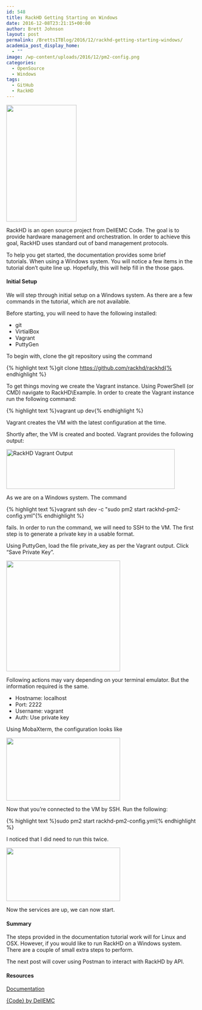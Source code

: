 ```yaml
---
id: 548
title: RackHD Getting Starting on Windows
date: 2016-12-08T23:21:15+00:00
author: Brett Johnson
layout: post
permalink: /BrettsITBlog/2016/12/rackhd-getting-starting-windows/
academia_post_display_home:
  - ""
image: /wp-content/uploads/2016/12/pm2-config.png
categories:
  - OpenSource
  - Windows
tags:
  - GitHub
  - RackHD
---
```

[<img class="" src="http://rackhd.readthedocs.io/en/latest/_images/logo.png" width="185" height="308" />](http://rackhd.readthedocs.io/en/latest/_images/logo.png)

RackHD is an open source project from DellEMC Code. The goal is to provide hardware management and orchestration. In order to achieve this goal, RackHD uses standard out of band management protocols.

To help you get started, the documentation provides some brief tutorials. When using a Windows system. You will notice a few items in the tutorial don&#8217;t quite line up. Hopefully, this will help fill in the those gaps.

#### Initial Setup

We will step through initial setup on a Windows system. As there are a few commands in the tutorial, which are not available.

Before starting, you will need to have the following installed:

  * git
  * VirtialBox
  * Vagrant
  * PuttyGen

To begin with, clone the git repository using the command

{% highlight text %}git clone https://github.com/rackhd/rackhd{% endhighlight %}

To get things moving we create the Vagrant instance. Using PowerShell (or CMD) navigate to RackHD\Example. In order to create the Vagrant instance run the following command:

{% highlight text %}vagrant up dev{% endhighlight %}

Vagrant creates the VM with the latest configuration at the time.

Shortly after, the VM is created and booted. Vagrant provides the following output:

[<img class="alignnone wp-image-549" title="RackHD Vagrant Output" src="https://sdbrett.com/assets/images/2016/12/UpDevOutput-300x71.png" width="444" height="105" srcset="https://sdbrett.com/assets/images2016/12/UpDevOutput-300x71.png 300w, https://sdbrett.com/assets/images2016/12/UpDevOutput-260x61.png 260w, https://sdbrett.com/assets/images2016/12/UpDevOutput.png 551w" sizes="(max-width: 444px) 100vw, 444px" />](https://sdbrett.com/assets/images/2016/12/UpDevOutput.png)

As we are on a Windows system. The command

{% highlight text %}vagrant ssh dev -c "sudo pm2 start rackhd-pm2-config.yml"{% endhighlight %}

fails. In order to run the command, we will need to SSH to the VM. The first step is to generate a private key in a usable format.

Using PuttyGen, load the file private_key as per the Vagrant output. Click &#8220;Save Private Key&#8221;.

[<img class="alignnone wp-image-550 size-medium" src="https://sdbrett.com/assets/images/2016/12/PuttyGen-300x292.png" width="300" height="292" srcset="https://sdbrett.com/assets/images2016/12/PuttyGen-300x292.png 300w, https://sdbrett.com/assets/images2016/12/PuttyGen-260x253.png 260w, https://sdbrett.com/assets/images2016/12/PuttyGen.png 474w" sizes="(max-width: 300px) 100vw, 300px" />](https://sdbrett.com/assets/images/2016/12/PuttyGen.png)

Following actions may vary depending on your terminal emulator. But the information required is the same.

  * Hostname: localhost
  * Port: 2222
  * Username: vagrant
  * Auth: Use private key

Using MobaXterm, the configuration looks like

[<img class="alignnone wp-image-551 size-medium" src="https://sdbrett.com/assets/images/2016/12/SSH-Connection-300x166.png" width="300" height="166" />](https://sdbrett.com/assets/images/2016/12/SSH-Connection-e1481198475921.png)

Now that you&#8217;re connected to the VM by SSH. Run the following:

{% highlight text %}sudo pm2 start rackhd-pm2-config.yml{% endhighlight %}

I noticed that I did need to run this twice.

[<img class="alignnone wp-image-554 size-medium" src="https://sdbrett.com/assets/images/2016/12/pm2-config-300x141.png" width="300" height="141" srcset="https://sdbrett.com/assets/images2016/12/pm2-config-300x141.png 300w, https://sdbrett.com/assets/images2016/12/pm2-config-260x122.png 260w, https://sdbrett.com/assets/images2016/12/pm2-config.png 746w" sizes="(max-width: 300px) 100vw, 300px" />](https://sdbrett.com/assets/images/2016/12/pm2-config.png)

Now the services are up, we can now start.

#### Summary

The steps provided in the documentation tutorial work will for Linux and OSX. However, if you would like to run RackHD on a Windows system. There are a couple of small extra steps to perform.

The next post will cover using Postman to interact with RackHD by API.

#### Resources

[Documentation](http://rackhd.readthedocs.io)

[{Code} by DellEMC](https://codedellemc.com/)